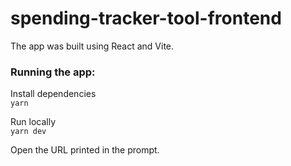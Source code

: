 # spending-tracker-tool-frontend

The app was built using React and Vite.

### Running the app:
Install dependencies  
`yarn`  

Run locally  
`yarn dev`

Open the URL printed in the prompt.
